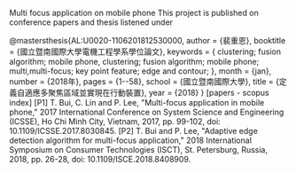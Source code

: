 Multi focus application on mobile phone
This project is published on conference papers and thesis listened under

@mastersthesis{AL:U0020-1106201812530000,
author = {裴重恩},
booktitle = {國立暨南國際大學電機工程學系學位論文},
keywords = { clustering; fusion algorithm; mobile phone, clustering; fusion algorithm; mobile phone; multi,multi-focus; key point feature; edge and contour; },
month = {jan},
number = {2018年},
pages = {1--58},
school = {國立暨南國際大學},
title = {定義自適應多聚焦區域並實現在行動裝置},
year = {2018}
}
[papers - scopus index]
[P1] T. Bui, C. Lin and P. Lee, "Multi-focus application in mobile phone," 2017 International Conference on System Science and Engineering (ICSSE), Ho Chi Minh City, Vietnam, 2017, pp. 99-102, doi: 10.1109/ICSSE.2017.8030845.
[P2] T. Bui and P. Lee, "Adaptive edge detection algorithm for multi-focus application," 2018 International Symposium on Consumer Technologies (ISCT), St. Petersburg, Russia, 2018, pp. 26-28, doi: 10.1109/ISCE.2018.8408909.
